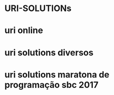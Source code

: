 # URI-SOLUTIONs
# uri online
# uri solutions diversos
# uri solutions maratona de programação sbc 2017
